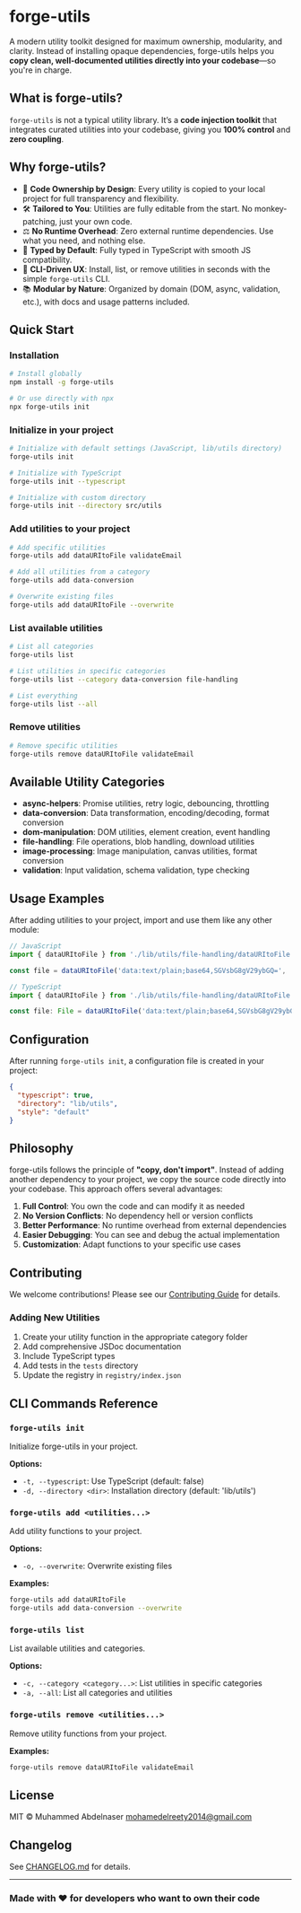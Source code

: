 # forge-utils

A modern utility toolkit designed for maximum ownership, modularity, and clarity. Instead of installing opaque dependencies, forge-utils helps you **copy clean, well-documented utilities directly into your codebase**—so you're in charge.

## What is forge-utils?

`forge-utils` is not a typical utility library. It’s a **code injection toolkit** that integrates curated utilities into your codebase, giving you **100% control** and **zero coupling**.

## Why forge-utils?

- 🎯 **Code Ownership by Design**: Every utility is copied to your local project for full transparency and flexibility.
- 🛠️ **Tailored to You**: Utilities are fully editable from the start. No monkey-patching, just your own code.
- ⚖️ **No Runtime Overhead**: Zero external runtime dependencies. Use what you need, and nothing else.
- 🧠 **Typed by Default**: Fully typed in TypeScript with smooth JS compatibility.
- 🚀 **CLI-Driven UX**: Install, list, or remove utilities in seconds with the simple `forge-utils` CLI.
- 📚 **Modular by Nature**: Organized by domain (DOM, async, validation, etc.), with docs and usage patterns included.

## Quick Start

### Installation

```bash
# Install globally
npm install -g forge-utils

# Or use directly with npx
npx forge-utils init
```

### Initialize in your project

```bash
# Initialize with default settings (JavaScript, lib/utils directory)
forge-utils init

# Initialize with TypeScript
forge-utils init --typescript

# Initialize with custom directory
forge-utils init --directory src/utils
```

### Add utilities to your project

```bash
# Add specific utilities
forge-utils add dataURItoFile validateEmail

# Add all utilities from a category
forge-utils add data-conversion

# Overwrite existing files
forge-utils add dataURItoFile --overwrite
```

### List available utilities

```bash
# List all categories
forge-utils list

# List utilities in specific categories
forge-utils list --category data-conversion file-handling

# List everything
forge-utils list --all
```

### Remove utilities

```bash
# Remove specific utilities
forge-utils remove dataURItoFile validateEmail
```

## Available Utility Categories

- **async-helpers**: Promise utilities, retry logic, debouncing, throttling
- **data-conversion**: Data transformation, encoding/decoding, format conversion
- **dom-manipulation**: DOM utilities, element creation, event handling
- **file-handling**: File operations, blob handling, download utilities
- **image-processing**: Image manipulation, canvas utilities, format conversion
- **validation**: Input validation, schema validation, type checking

## Usage Examples

After adding utilities to your project, import and use them like any other module:

```javascript
// JavaScript
import { dataURItoFile } from './lib/utils/file-handling/dataURItoFile';

const file = dataURItoFile('data:text/plain;base64,SGVsbG8gV29ybGQ=', 'hello.txt');
```

```typescript
// TypeScript
import { dataURItoFile } from './lib/utils/file-handling/dataURItoFile';

const file: File = dataURItoFile('data:text/plain;base64,SGVsbG8gV29ybGQ=', 'hello.txt');
```

## Configuration

After running `forge-utils init`, a configuration file is created in your project:

```json
{
  "typescript": true,
  "directory": "lib/utils",
  "style": "default"
}
```

## Philosophy

forge-utils follows the principle of **"copy, don't import"**. Instead of adding another dependency to your project, we copy the source code directly into your codebase. This approach offers several advantages:

1. **Full Control**: You own the code and can modify it as needed
2. **No Version Conflicts**: No dependency hell or version conflicts
3. **Better Performance**: No runtime overhead from external dependencies
4. **Easier Debugging**: You can see and debug the actual implementation
5. **Customization**: Adapt functions to your specific use cases

## Contributing

We welcome contributions! Please see our [Contributing Guide](CONTRIBUTING.md) for details.

### Adding New Utilities

1. Create your utility function in the appropriate category folder
2. Add comprehensive JSDoc documentation
3. Include TypeScript types
4. Add tests in the `tests` directory
5. Update the registry in `registry/index.json`

## CLI Commands Reference

### `forge-utils init`

Initialize forge-utils in your project.

**Options:**

- `-t, --typescript`: Use TypeScript (default: false)
- `-d, --directory <dir>`: Installation directory (default: 'lib/utils')

### `forge-utils add <utilities...>`

Add utility functions to your project.

**Options:**

- `-o, --overwrite`: Overwrite existing files

**Examples:**

```bash
forge-utils add dataURItoFile
forge-utils add data-conversion --overwrite
```

### `forge-utils list`

List available utilities and categories.

**Options:**

- `-c, --category <category...>`: List utilities in specific categories
- `-a, --all`: List all categories and utilities

### `forge-utils remove <utilities...>`

Remove utility functions from your project.

**Examples:**

```bash
forge-utils remove dataURItoFile validateEmail
```

## License

MIT © Muhammed Abdelnaser <mohamedelreety2014@gmail.com>

## Changelog

See [CHANGELOG.md](CHANGELOG.md) for details.

---

### Made with ❤️ for developers who want to own their code
